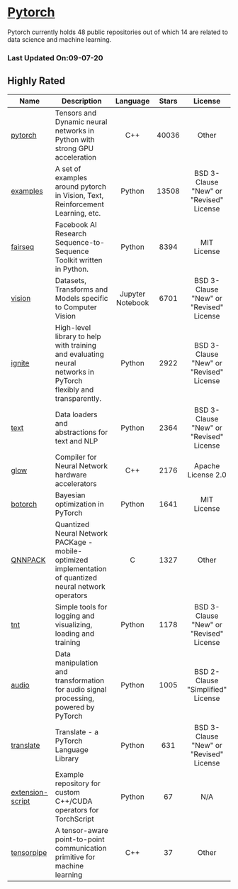 # [Pytorch](https://github.com/pytorch)

Pytorch currently holds 48 public repositories out of which 14 are related to data science and machine learning.

 ### Last Updated On:09-07-20

## Highly Rated

| Name | Description | Language | Stars | License |
| ---- | ----------- | :--------: | :-----: | :-------: |
 | [pytorch](https://github.com/pytorch/pytorch) | Tensors and Dynamic neural networks in Python with strong GPU acceleration | C++ | 40036 | Other |
| [examples](https://github.com/pytorch/examples) | A set of examples around pytorch in Vision, Text, Reinforcement Learning, etc. | Python | 13508 | BSD 3-Clause "New" or "Revised" License |
| [fairseq](https://github.com/pytorch/fairseq) | Facebook AI Research Sequence-to-Sequence Toolkit written in Python. | Python | 8394 | MIT License |
| [vision](https://github.com/pytorch/vision) | Datasets, Transforms and Models specific to Computer Vision | Jupyter Notebook | 6701 | BSD 3-Clause "New" or "Revised" License |
| [ignite](https://github.com/pytorch/ignite) | High-level library to help with training and evaluating neural networks in PyTorch flexibly and transparently. | Python | 2922 | BSD 3-Clause "New" or "Revised" License |
| [text](https://github.com/pytorch/text) | Data loaders and abstractions for text and NLP | Python | 2364 | BSD 3-Clause "New" or "Revised" License |
| [glow](https://github.com/pytorch/glow) | Compiler for Neural Network hardware accelerators | C++ | 2176 | Apache License 2.0 |
| [botorch](https://github.com/pytorch/botorch) | Bayesian optimization in PyTorch | Python | 1641 | MIT License |
| [QNNPACK](https://github.com/pytorch/QNNPACK) | Quantized Neural Network PACKage - mobile-optimized implementation of quantized neural network operators | C | 1327 | Other |
| [tnt](https://github.com/pytorch/tnt) | Simple tools for logging and visualizing, loading and training | Python | 1178 | BSD 3-Clause "New" or "Revised" License |
| [audio](https://github.com/pytorch/audio) | Data manipulation and transformation for audio signal processing, powered by PyTorch | Python | 1005 | BSD 2-Clause "Simplified" License |
| [translate](https://github.com/pytorch/translate) | Translate - a PyTorch Language Library | Python | 631 | BSD 3-Clause "New" or "Revised" License |
| [extension-script](https://github.com/pytorch/extension-script) | Example repository for custom C++/CUDA operators for TorchScript | Python | 67 | N/A |
| [tensorpipe](https://github.com/pytorch/tensorpipe) | A tensor-aware point-to-point communication primitive for machine learning | C++ | 37 | Other |
